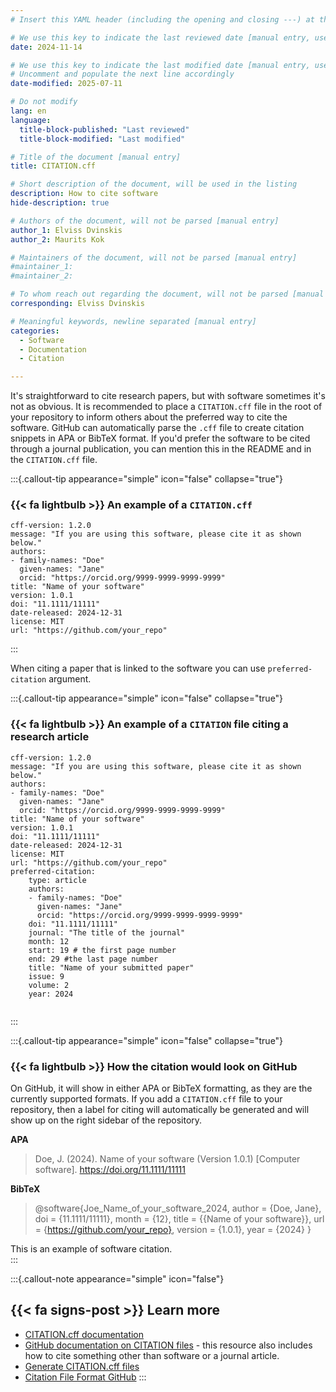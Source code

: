 ```yaml
---
# Insert this YAML header (including the opening and closing ---) at the beginning of the document and fill it out accordingly

# We use this key to indicate the last reviewed date [manual entry, use YYYY-MM-dd]
date: 2024-11-14

# We use this key to indicate the last modified date [manual entry, use YYYY-MM-DD]
# Uncomment and populate the next line accordingly
date-modified: 2025-07-11

# Do not modify
lang: en
language: 
  title-block-published: "Last reviewed"
  title-block-modified: "Last modified"

# Title of the document [manual entry]
title: CITATION.cff

# Short description of the document, will be used in the listing
description: How to cite software
hide-description: true

# Authors of the document, will not be parsed [manual entry]
author_1: Elviss Dvinskis
author_2: Maurits Kok

# Maintainers of the document, will not be parsed [manual entry]
#maintainer_1:
#maintainer_2:

# To whom reach out regarding the document, will not be parsed [manual entry]
corresponding: Elviss Dvinskis

# Meaningful keywords, newline separated [manual entry]
categories: 
  - Software
  - Documentation
  - Citation

---
```


It's straightforward to cite research papers, but with software sometimes it's not as obvious. It is recommended to place a `CITATION.cff` file in the root of your repository to inform others about the preferred way to cite the software. GitHub can automatically parse the `.cff` file to create citation snippets in APA or BibTeX format. If you'd prefer the software to be cited through a journal publication, you can mention this in the README and in the `CITATION.cff` file.

:::{.callout-tip appearance="simple" icon="false" collapse="true"}
### {{< fa lightbulb >}} An example of a `CITATION.cff`

```
cff-version: 1.2.0
message: "If you are using this software, please cite it as shown below."
authors:
- family-names: "Doe"
  given-names: "Jane"
  orcid: "https://orcid.org/9999-9999-9999-9999"
title: "Name of your software"
version: 1.0.1
doi: "11.1111/11111"
date-released: 2024-12-31
license: MIT
url: "https://github.com/your_repo"
```
:::

When citing a paper that is linked to the software you can use `preferred-citation` argument.

:::{.callout-tip appearance="simple" icon="false" collapse="true"}
### {{< fa lightbulb >}} An example of a `CITATION` file citing a research article

```
cff-version: 1.2.0
message: "If you are using this software, please cite it as shown below."
authors:
- family-names: "Doe"
  given-names: "Jane"
  orcid: "https://orcid.org/9999-9999-9999-9999"
title: "Name of your software"
version: 1.0.1
doi: "11.1111/11111"
date-released: 2024-12-31
license: MIT
url: "https://github.com/your_repo"
preferred-citation:
    type: article
    authors:
    - family-names: "Doe"
      given-names: "Jane"
      orcid: "https://orcid.org/9999-9999-9999-9999"
    doi: "11.1111/11111"
    journal: "The title of the journal"
    month: 12
    start: 19 # the first page number
    end: 29 #the last page number
    title: "Name of your submitted paper"
    issue: 9
    volume: 2
    year: 2024
    
```
:::

:::{.callout-tip appearance="simple" icon="false" collapse="true"}
### {{< fa lightbulb >}} How the citation would look on GitHub
On GitHub, it will show in either APA or BibTeX formatting, as they are the currently supported formats. If you add a `CITATION.cff` file to your repository, then a label for citing will automatically be generated and will show up on the right sidebar of the repository.

**APA**

> Doe, J. (2024). Name of your software (Version 1.0.1) [Computer software]. https://doi.org/11.1111/11111

**BibTeX**

> @software{Joe_Name_of_your_software_2024,
      author = {Doe, Jane},
      doi = {11.1111/11111},
      month = {12},
      title = {{Name of your software}},
      url = {https://github.com/your_repo},
      version = {1.0.1},
      year = {2024}
}

This is an example of software citation.  
:::

:::{.callout-note appearance="simple" icon="false"}
## {{< fa signs-post >}} Learn more
- [CITATION.cff documentation](https://citation-file-format.github.io)
- [GitHub documentation on CITATION files](https://docs.github.com/en/repositories/managing-your-repositorys-settings-and-features/customizing-your-repository/about-citation-files) - this resource also includes how to cite something other than software or a journal article.
- [Generate CITATION.cff files](https://citation-file-format.github.io/cff-initializer-javascript/#/)
- [Citation File Format GitHub](https://github.com/citation-file-format/citation-file-format)
:::
